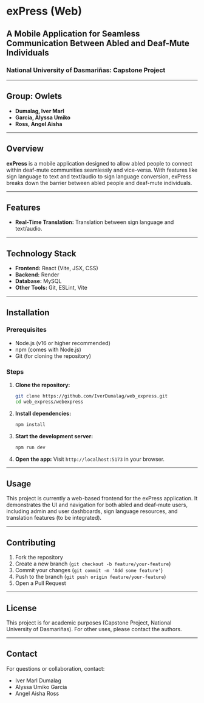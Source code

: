 # exPress (Web)
## A Mobile Application for Seamless Communication Between Abled and Deaf-Mute Individuals

### National University of Dasmariñas: Capstone Project

---

## Group: Owlets
- **Dumalag, Iver Marl**
- **Garcia, Alyssa Umiko**
- **Ross, Angel Aisha**

---

## Overview

**exPress** is a mobile application designed to allow abled people to connect within deaf-mute communities seamlessly and vice-versa. With features like sign language to text and text/audio to sign language conversion, exPress breaks down the barrier between abled people and deaf-mute individuals.

---

## Features

- **Real-Time Translation:** Translation between sign language and text/audio.

---


## Technology Stack

- **Frontend:** React (Vite, JSX, CSS)
- **Backend:** Render
- **Database:** MySQL
- **Other Tools:** Git, ESLint, Vite

---

## Installation

### Prerequisites
- Node.js (v16 or higher recommended)
- npm (comes with Node.js)
- Git (for cloning the repository)

### Steps
1. **Clone the repository:**
	```bash
	git clone https://github.com/IverDumalag/web_express.git
	cd web_express/webexpress
	```
2. **Install dependencies:**
	```bash
	npm install
	```
3. **Start the development server:**
	```bash
	npm run dev
	```
4. **Open the app:**
	Visit `http://localhost:5173` in your browser.

---

## Usage

This project is currently a web-based frontend for the exPress application. It demonstrates the UI and navigation for both abled and deaf-mute users, including admin and user dashboards, sign language resources, and translation features (to be integrated).

---

## Contributing

1. Fork the repository
2. Create a new branch (`git checkout -b feature/your-feature`)
3. Commit your changes (`git commit -m 'Add some feature'`)
4. Push to the branch (`git push origin feature/your-feature`)
5. Open a Pull Request

---

## License

This project is for academic purposes (Capstone Project, National University of Dasmariñas). For other uses, please contact the authors.

---

## Contact

For questions or collaboration, contact:
- Iver Marl Dumalag
- Alyssa Umiko Garcia
- Angel Aisha Ross

